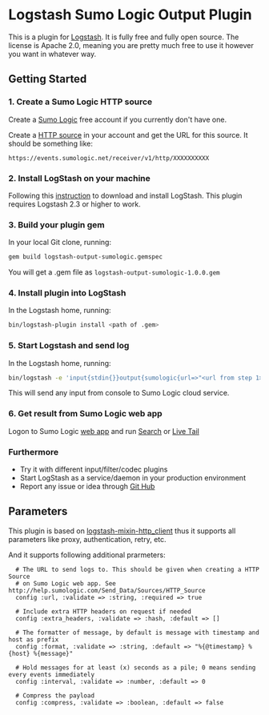 # Logstash Sumo Logic Output Plugin

This is a plugin for [Logstash](https://github.com/elastic/logstash).
It is fully free and fully open source. The license is Apache 2.0, meaning you are pretty much free to use it however you want in whatever way.

## Getting Started

### 1. Create a Sumo Logic HTTP source
Create a [Sumo Logic](https://www.sumologic.com/) free account if you currently don't have one.

Create a [HTTP source](http://help.sumologic.com/Send_Data/Sources/HTTP_Source) in your account and get the URL for this source. It should be something like:
```
https://events.sumologic.net/receiver/v1/http/XXXXXXXXXX
```

### 2. Install LogStash on your machine
Following this [instruction](https://www.elastic.co/guide/en/logstash/current/getting-started-with-logstash.html) to download and install LogStash. This plugin requires Logstash 2.3 or higher to work.

### 3. Build your plugin gem
In your local Git clone, running:
```sh
gem build logstash-output-sumologic.gemspec
```
You will get a .gem file as `logstash-output-sumologic-1.0.0.gem`

### 4. Install plugin into LogStash
In the Logstash home, running:
```sh
bin/logstash-plugin install <path of .gem>
```

### 5. Start Logstash and send log
In the Logstash home, running:
```sh
bin/logstash -e 'input{stdin{}}output{sumologic{url=>"<url from step 1>"}}'
```
This will send any input from console to Sumo Logic cloud service.

### 6. Get result from Sumo Logic web app
Logon to Sumo Logic [web app](https://prod-www.sumologic.net/ui/) and run [Search](http://help.sumologic.com/Search) or [Live Tail](http://help.sumologic.com/Search/Live_Tail)

### Furthermore
- Try it with different input/filter/codec plugins
- Start LogStash as a service/daemon in your production environment
- Report any issue or idea through [Git Hub](https://github.com/SumoLogic/logstash-output-sumologic)

## Parameters
This plugin is based on [logstash-mixin-http_client](https://github.com/logstash-plugins/logstash-mixin-http_client) thus it supports all parameters like proxy, authentication, retry, etc.

And it supports following additional prarmeters:
```
  # The URL to send logs to. This should be given when creating a HTTP Source
  # on Sumo Logic web app. See http://help.sumologic.com/Send_Data/Sources/HTTP_Source
  config :url, :validate => :string, :required => true

  # Include extra HTTP headers on request if needed
  config :extra_headers, :validate => :hash, :default => []

  # The formatter of message, by default is message with timestamp and host as prefix
  config :format, :validate => :string, :default => "%{@timestamp} %{host} %{message}"

  # Hold messages for at least (x) seconds as a pile; 0 means sending every events immediately  
  config :interval, :validate => :number, :default => 0

  # Compress the payload
  config :compress, :validate => :boolean, :default => false

```
